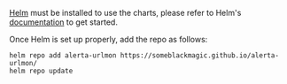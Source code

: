 [Helm](https://helm.sh) must be installed to use the charts, please refer to Helm's [documentation](https://helm.sh/docs/) to get started.

Once Helm is set up properly, add the repo as follows:

```shell
helm repo add alerta-urlmon https://someblackmagic.github.io/alerta-urlmon/
helm repo update
```